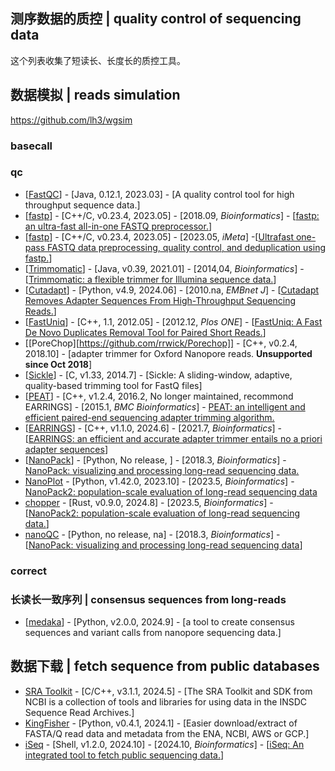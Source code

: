 ## 测序数据的质控 | quality control of sequencing data

这个列表收集了短读长、长度长的质控工具。

## 数据模拟 | reads simulation
https://github.com/lh3/wgsim

### basecall

### qc
- [[FastQC](https://github.com/s-andrews/FastQC)] - [Java, 0.12.1, 2023.03] - [A quality control tool for high throughput sequence data.]
- [[fastp](https://github.com/OpenGene/fastp)] - [C++/C, v0.23.4, 2023.05] - [2018.09, _Bioinformatics_] - [[fastp: an ultra-fast all-in-one FASTQ preprocessor.](https://doi.org/10.1093/bioinformatics/bty560)]
- [[fastp](https://github.com/OpenGene/fastp)] - [C++/C, v0.23.4, 2023.05] - [2023.05, _iMeta_] -[[Ultrafast one-pass FASTQ data preprocessing, quality control, and deduplication using fastp.](https://doi.org/10.1002/imt2.107)]
- [[Trimmomatic](https://github.com/usadellab/Trimmomatic)] - [Java, v0.39, 2021.01] - [2014,04, _Bioinformatics_] - [[Trimmomatic: a flexible trimmer for Illumina sequence data.](https://doi.org/10.1093/bioinformatics/btu170)]
- [[Cutadapt](https://github.com/marcelm/cutadapt)] - [Python, v4.9, 2024.06] - [2010.na, _EMBnet J_] - [[Cutadapt Removes Adapter Sequences From High-Throughput Sequencing Reads.](https://doi.org/10.14806/ej.17.1.200)]
- [[FastUniq](https://sourceforge.net/projects/fastuniq/files/)] - [C++, 1.1, 2012.05] - [2012.12, _Plos ONE_] - [[FastUniq: A Fast De Novo Duplicates Removal Tool for Paired Short Reads.](https://doi.org/10.1371/journal.pone.0052249)]
- [[PoreChop][https://github.com/rrwick/Porechop]] - [C++, v0.2.4, 2018.10] - [adapter trimmer for Oxford Nanopore reads. **Unsupported since Oct 2018**]
- [[Sickle](https://github.com/najoshi/sickle)] - [C, v1.33, 2014.7] - [Sickle: A sliding-window, adaptive, quality-based trimming tool for FastQ files]
- [[PEAT](https://github.com/jhhung/PEAT)] - [C++, v1.2.4, 2016.2, No longer maintained, recommond EARRINGS] - [2015.1, _BMC Bioinformatics_] - [PEAT: an intelligent and efficient paired-end sequencing adapter trimming algorithm.](https://doi.org/10.1186/1471-2105-16-S1-S2)
- [[EARRINGS](https://github.com/jhhung/EARRINGS)] - [C++, v1.1.0, 2024.6] - [2021.7, _Bioinformatics_] - [[EARRINGS: an efficient and accurate adapter trimmer entails no a priori adapter sequences](https://doi.org/10.1093/bioinformatics/btab025)]
- [[NanoPack](https://github.com/wdecoster/nanopack)] - [Python, No release, ] - [2018.3, _Bioinformatics_] - [NanoPack: visualizing and processing long-read sequencing data.](https://doi.org/10.1093/bioinformatics/bty149)
- [NanoPlot](https://github.com/wdecoster/NanoPlot) - [Python, v1.42.0, 2023.10] - [2023.5, _Bioinformatics_] - [NanoPack2: population-scale evaluation of long-read sequencing data](https://doi.org/10.1093/bioinformatics/btad311)
- [chopper](https://github.com/wdecoster/chopper) - [Rust, v0.9.0, 2024.8] - [2023.5, _Bioinformatics_] - [[NanoPack2: population-scale evaluation of long-read sequencing data.](https://doi.org/10.1093/bioinformatics/btad311)]
- [nanoQC](https://github.com/wdecoster/nanoQC) - [Python, no release, na] - [2018.3, _Bioinformatics_] - [[NanoPack: visualizing and processing long-read sequencing data](https://doi.org/10.1093/bioinformatics/bty149)]

### correct

### 长读长一致序列 | consensus sequences from long-reads
- [[medaka](https://github.com/nanoporetech/medaka)] - [Python, v2.0.0, 2024.9] - [a tool to create consensus sequences and variant calls from nanopore sequencing data.]


## 数据下载 | fetch sequence from public databases
- [SRA Toolkit](https://github.com/ncbi/sra-tools) - [C/C++, v3.1.1, 2024.5] - [The SRA Toolkit and SDK from NCBI is a collection of tools and libraries for using data in the INSDC Sequence Read Archives.]
- [KingFisher](https://github.com/wwood/kingfisher-download) - [Python, v0.4.1, 2024.1] - [Easier download/extract of FASTA/Q read data and metadata from the ENA, NCBI, AWS or GCP.]
- [iSeq](https://github.com/BioOmics/iSeq) - [Shell, v1.2.0, 2024.10] - [2024.10, _Bioinformatics_] - [[iSeq: An integrated tool to fetch public sequencing data.](https://doi.org/10.1093/bioinformatics/btae641)]

